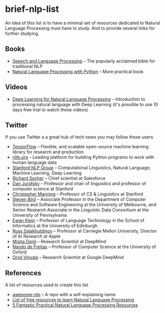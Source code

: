 # brief-nlp-list

An idea of this list is to have a minimal set of resources dedicated to Natural Language Processing must have to study. And to provide several links for further studying. 

## Books

- [Speech and Language Processing](https://web.stanford.edu/~jurafsky/slp3/) – The popularly acclaimed bible for traditional NLP
- [Natural Language Processing with Python](http://www.nltk.org/book/) – More practical book


## Videos
- [Deep Learning for Natural Language Processing](https://www.oreilly.com/library/view/deep-learning-for/9780134851921/) – Introduction to processing natural language with Deep Learning (it's possible to use 10 days free trial to watch these videos)

## Twitter

If you use Twitter a a great hub of tech news you may follow these users

- [TensorFlow](https://twitter.com/TensorFlow) – Flexible, and scalable open-source machine learning library for research and production
- [nltk.org](https://twitter.com/NLTK_org) – Leading platform for building Python programs to work with human language data
- [Stanford NLP Group](https://twitter.com/stanfordnlp) – Computational Linguistics, Natural Language, Machine Learning, Deep Learning
- [Richard Socher](https://twitter.com/RichardSocher) – Chief scientist at Salesforce
- [Dan Jurafsky](https://twitter.com/jurafsky) – Professor and chair of linguistics and professor of computer science at Stanford
- [Christopher Manning](https://twitter.com/chrmanning) – Professor of CS & Linguistics at Stanford
- [Steven Bird](https://twitter.com/StevenBird) – Associate Professor in the Department of Computer Science and Software Engineering at the University of Melbourne, and Senior Research Associate in the Linguistic Data Consortium at the University of Pennsylvania
- [Ewan Klein](https://twitter.com/ewanhklein) – Professor of Language Technology in the School of Informatics at the University of Edinburgh
- [Russ Salakhutdinov](https://twitter.com/rsalakhu) – Professor at Carnegie Mellon University, Director of AI Research at Apple
- [Misha Denil](https://twitter.com/notmisha) – Research Scientist at DeepMind
- [Nando de Freitas](https://twitter.com/NandoDF) – Professor of Computer Science at the University of Oxford
- [Oriol Vinyals](https://twitter.com/OriolVinyalsML) – Research Scientist at Google DeepMind

## References

A list of resources used to create this list 

- [awesome-nlp](https://github.com/keon/awesome-nlp) – A repo with a self-explaining name
- [List of free resources to learn Natural Language Processing](https://hackernoon.com/list-of-free-resources-to-learn-natural-language-processing-5bc4b76db552)
- [5 Fantastic Practical Natural Language Processing Resources](https://www.kdnuggets.com/2018/02/5-fantastic-practical-natural-language-processing-resources.html)

